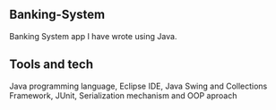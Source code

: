 ## Banking-System
Banking System app I have wrote using Java.

## Tools and tech
Java programming language, Eclipse IDE, Java Swing and Collections Framework, JUnit, Serialization mechanism and OOP aproach
